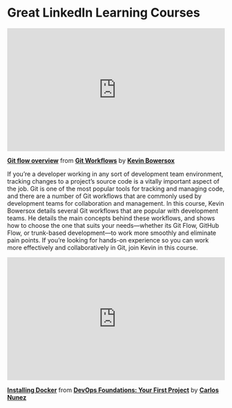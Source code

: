 <h1>Great LinkedIn Learning Courses</h1>

<div style="position:relative;height:0;padding-bottom:56.25%"><iframe width="640" height="360" src="https://www.linkedin.com/learning/embed/git-workflows/git-flow-overview?autoplay=false&claim=AQEMjVgvf6DcPwAAAYFDr-Fz3xRPJOUPNvDpsPDP8d5ms6taB4F4BCC4gUXCnokrl3zIdZpEoESNQZkVShXksDE2uFGW59VFiWDkon3rTFucpYduSeN5q51zhAAbV2nMfI8qWtuDopBbPsJNu4LH93RP0Ux3F-UarofheE0-FbK3X8gtiazM4D0cKDMHV99YNdLMiYgTh4iLoSRmJA-UNzVrBoPG6gOYQJjQlN0XluM_FpKj-jqdNY8aS6kYoFfXqJ9ioTc4ja4t7ntkISBrrmonkSIlKgOg3CH5GLDbq6LRBpW-mpq3rlAnaKirO7KPEJJoKfrSby3-AZw59D_8Vj7yoa7lFiqHdgNdb67qcCu0FXaUH8qUdBOlzfq1zzl7HyqdqoAqAVp9UjN7vPpNdAk5B0nJCZkktpDyfxt30vCkjOiLcHH-fpF0R_BRS9p672HPQHMjMdXO5zc5gdD2FjXlSrkE40xbCSy3BrV58BmdWfnZ67shH7xKfwVHM-Qzocwme4y7_VpA-TI4Ivpx2MIzKtkRIXoDm27hgEjYFgI7wmF99YIZC8YK0G9CCfVv76N8rbRihnsqGFd-aQ3HY7zAjsJbvlUFMGOqjE20rCj7EncAnZy73PyUdNULhRZnRrJdKLdHzOLGi0gpuE6fdC4Bo0wDRN9rFdn4uqmLDAOPrg7QU48plaZr0b1kpZEguJoyCjFErrA30xUQKHiCXrPG3YOS0IrQseJWyzY1f58uY2VtL4tu69IIyKxOseNznJnZnm3J9qQgjsOPkrOaD5zCx-tmM4bKjNWsLlYG1L78tHbz7qeWTXCn2F72k4taoeA6jiuFVAJ87wyR6baHufzcUdbZri3BjGYy2y0J3_XlMB3kBmnS_J2nV1-8WlT3pukIa8C7fSReuE-s-rWnqMRSXkGOnK8BOe925Zcg5-KbqfCQ3D9PCjceHsNrCAChDzSu7Ef3L4MUqJxLlvqWzdiAc-_BHgtcCL9UH0hDt3gRVtJ6GhfbvJ68pyA56fwskAJVgFLI44dHsyC2cXwbgxBQzNU4Qf-H07sQgoNVLGssMYYXOZQPkZk4UsFy5fKWtAnTgX-RkB8u2mS7zxLbc0ml8bqSoQlLwZd5p8eKcUDpetjMZ0h_IHlS0Phz7dEF1In5jMXY33D9g6RJCG6IMqCmgDs-vu6OhdBpeOB6TlY7AyYMU_pRUQ&lipi=urn%3Ali%3Apage%3Ad_learning_content%3BQ5nkXtiWSxSnSFpM3eKYnA%3D%3D&licu" mozallowfullscreen="true" webkitallowfullscreen="true" allowfullscreen="true" frameborder="0" style="position:absolute;width:100%;height:100%;left:0"></iframe></div><p><strong><a href="https://www.linkedin.com/learning/git-workflows/git-flow-overview?trk=embed_lil">Git flow overview</a></strong> from <strong><a href="https://www.linkedin.com/learning/git-workflows?trk=embed_lil">Git Workflows</a></strong> by <strong><a href="https://www.linkedin.com/learning/instructors/kevin-bowersox?trk=embed_lil">Kevin Bowersox</a></strong></p>

If you’re a developer working in any sort of development team environment, tracking changes to a project’s source code is a vitally important aspect of the job. Git is one of the most popular tools for tracking and managing code, and there are a number of Git workflows that are commonly used by development teams for collaboration and management. In this course, Kevin Bowersox details several Git workflows that are popular with development teams. He details the main concepts behind these workflows, and shows how to choose the one that suits your needs—whether its Git Flow, GitHub Flow, or trunk-based development—to work more smoothly and eliminate pain points. If you’re looking for hands-on experience so you can work more effectively and collaboratively in Git, join Kevin in this course.

<div style="position:relative;height:0;padding-bottom:56.25%"><iframe width="640" height="360" src="https://www.linkedin.com/learning/embed/devops-foundations-your-first-project/installing-docker?autoplay=false&claim=AQGAr1HnDXTxLgAAAYFD0dAm63JHmCDd_vTFrDf6kYP67x1knfcwlIbhHYB_64VOiylbBjMmpfjX-Uf7j9Gm65YnUxQh_vYIS9idv5P6r5ml7DXRU2SS700nYOGlFMoq8mU3jLGnOKucJBPdhtdD4XQHYzVRhN2ccCszuEv_d7ZranvM1OzQtuWpPzMcsRKSiyfqiJpiAGCh50hUxFKv5EJJA1ptkawSnzvmuBPjHbS1W5_izN_sxDgBG8PgJO6o0gZssd8vTAJHIg2uHHsK9ZG4Z0dQr8sOvU0QSD8MUnhn_u7r20Kk1nEkw-qy1e0jzYdqzckxck8h1iwS-HrzQpJbXBRI3cvLOfdRxx6QVd0lhm0nFzvnbjRS3irM6dqDaPM46jrioV5BmPdXF_kCp1SyoILAFFfxuev_3Vo-YpUkClNxnmtT-5LFefTZgibfIuPIzLM5iNUanST1jFiYAeP1sPF1HaMGTUh-mVXGtLEajjRXNZHLmTCsBW9tEuqhRT6AA-5973qkSExgmYw6lQgpuNQKocY3rRwZotUPBgglrArCZQlejU1LyvWyCffQVE2Sa7XOn4mphqtIEmTuxdSKlzf1txiJ3BRdgq9325fcnHGGIglDv3-UaOz-aTsaRj0fabuCKvgvwubhXLAvg6jFldClX1ZCNPC0WOTduQ0ZxmumTZzAG5LKS2LP9mm_bcYkep80GjYTC9sWkYeaZduLb5tZgjPECNS9J4myDOIQxIcS1xN_zqAi03hAEjuu36X__Wfa6oIJ6BB_DOaKGZPv8FRUKQrdPdGPp17BUJkkNaLY-BBvWHciO1Xnr2xyVyffdfSnYg7W7gJOyaExjABDhJf8hPJWFTF-jlIKLRzutTRgPQbKP1j-oeiI8luNn0YjV_nP68oYFUIQpXDE5Fw5jOInhczQyASbbVVeycw-arNciDNOU80wfy6UBqFDlhVKqOE-k17EQPLgxElBAsjMLDBkjQTbYnwutbmR78H8Gst99I9sJO1sYS9x297v2uJthu0otQeo3FoEIAWefoaR0COQDZthcwP0m4lDJ39r0N1V6WFKij7xJIugEpC0iHZ1Jx9f0zm7k_OQgOrEVhqknjahFPz70d6mExP-_JUO5tsJnoMCLad4zmJ9_1JgWcCQ_rvjlyU5b_qbsF5RbNsMSmbzA7WUffJ7g-nNhHAPeJItySPQvw&lipi=urn%3Ali%3Apage%3Ad_learning_content%3BDLyBnXicQkeJXCvhk4lHUQ%3D%3D&licu" mozallowfullscreen="true" webkitallowfullscreen="true" allowfullscreen="true" frameborder="0" style="position:absolute;width:100%;height:100%;left:0"></iframe></div><p><strong><a href="https://www.linkedin.com/learning/devops-foundations-your-first-project/installing-docker?trk=embed_lil">Installing Docker</a></strong> from <strong><a href="https://www.linkedin.com/learning/devops-foundations-your-first-project?trk=embed_lil">DevOps Foundations: Your First Project</a></strong> by <strong><a href="https://www.linkedin.com/learning/instructors/carlos-nunez?trk=embed_lil">Carlos Nunez</a></strong></p>
